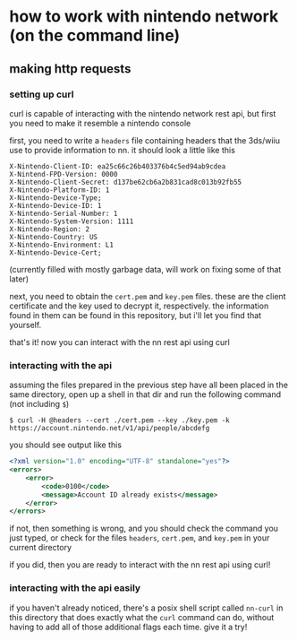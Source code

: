 # how to work with nintendo network (on the command line)

## making http requests

### setting up curl

curl is capable of interacting with the nintendo network rest api, but first
you need to make it resemble a nintendo console

first, you need to write a `headers` file containing headers that the 3ds/wiiu
use to provide information to nn. it should look a little like this

```
X-Nintendo-Client-ID: ea25c66c26b403376b4c5ed94ab9cdea
X-Nintend-FPD-Version: 0000
X-Nintendo-Client-Secret: d137be62cb6a2b831cad8c013b92fb55
X-Nintendo-Platform-ID: 1
X-Nintendo-Device-Type;
X-Nintendo-Device-ID: 1
X-Nintendo-Serial-Number: 1
X-Nintendo-System-Version: 1111
X-Nintendo-Region: 2
X-Nintendo-Country: US
X-Nintendo-Environment: L1
X-Nintendo-Device-Cert;
```
(currently filled with mostly garbage data, will work on fixing some of that later)

next, you need to obtain the `cert.pem` and `key.pem` files. these are the client
certificate and the key used to decrypt it, respectively. the information found in
them can be found in this repository, but i'll let you find that yourself.

that's it! now you can interact with the nn rest api using curl

### interacting with the api

assuming the files prepared in the previous step have all been placed in the same
directory, open up a shell in that dir and run the following command (not including
`$`)

```
$ curl -H @headers --cert ./cert.pem --key ./key.pem -k https://account.nintendo.net/v1/api/people/abcdefg
```

you should see output like this

```xml
<?xml version="1.0" encoding="UTF-8" standalone="yes"?>
<errors>
	<error>
		<code>0100</code>
		<message>Account ID already exists</message>
	</error>
</errors>
```

if not, then something is wrong, and you should check the command you just typed,
or check for the files `headers`, `cert.pem`, and `key.pem` in your current directory

if you did, then you are ready to interact with the nn rest api using curl!

### interacting with the api easily

if you haven't already noticed, there's a posix shell script called `nn-curl` in this
directory that does exactly what the `curl` command can do, without having to add all
of those additional flags each time. give it a try!
